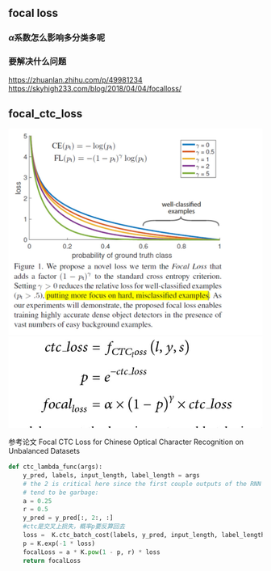 ## focal loss

### $\alpha$系数怎么影响多分类多呢
### 要解决什么问题
https://zhuanlan.zhihu.com/p/49981234
https://skyhigh233.com/blog/2018/04/04/focalloss/
## focal_ctc_loss
![](./imgs/focalloss.jpg)
![](./imgs/focal_ctc_loss.jpg)

参考论文 Focal CTC Loss for Chinese Optical Character Recognition on Unbalanced Datasets
```python
def ctc_lambda_func(args):
    y_pred, labels, input_length, label_length = args
    # the 2 is critical here since the first couple outputs of the RNN
    # tend to be garbage:
    a = 0.25
    r = 0.5
    y_pred = y_pred[:, 2:, :]
    #ctc是交叉上损失，概率p要反算回去
    loss =  K.ctc_batch_cost(labels, y_pred, input_length, label_length)
    p = K.exp(-1 * loss)
    focalLoss = a * K.pow(1 - p, r) * loss
    return focalLoss
```